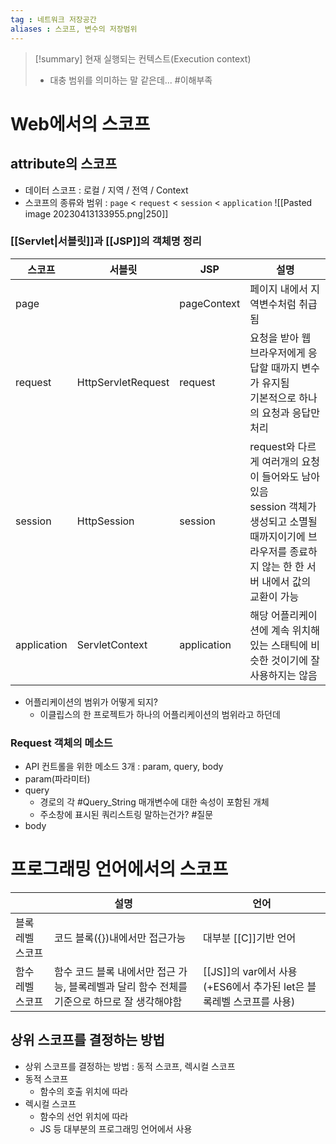 ```yaml
---
tag : 네트워크 저장공간
aliases : 스코프, 변수의 저장범위
---
```


>[!summary] 현재 실행되는 컨텍스트(Execution context)
> - 대충 범위를 의미하는 말 같은데... #이해부족 
# Web에서의 스코프
## attribute의 스코프
- 데이터 스코프 : 로컬 / 지역 / 전역 / Context
- 스코프의 종류와 범위 : `page` < `request` < `session` < `application`
  ![[Pasted image 20230413133955.png|250]]

### [[Servlet|서블릿]]과 [[JSP]]의 객체명 정리
| 스코프      | 서블릿             | JSP         |  설명   |
| ----------- | ------------------ | ----------- | --- |
| page        |                    | pageContext | 페이지 내에서 지역변수처럼 취급됨 |
| request     | HttpServletRequest | request     | 요청을 받아 웹 브라우저에게 응답할 때까지 변수가 유지됨 <br>기본적으로 하나의 요청과 응답만 처리|
| session     | HttpSession        | session     |request와 다르게 여러개의 요청이 들어와도 남아있음  <br>session 객체가 생성되고 소멸될 때까지이기에 브라우저를 종료하지 않는 한 한 서버 내에서 값의 교환이 가능     |
| application | ServletContext     | application |해당 어플리케이션에 계속 위치해있는 스태틱에 비슷한 것이기에 잘 사용하지는 않음|

- 어플리케이션의 범위가 어떻게 되지?
	- 이클립스의 한 프로젝트가 하나의 어플리케이션의 범위라고 하던데


### Request 객체의 메소드
- API 컨트롤을 위한 메소드 3개 : param, query, body
- param(파라미터) 
- query
	- 경로의 각 #Query_String 매개변수에 대한 속성이 포함된 개체
	- 주소창에 표시된 쿼리스트링 말하는건가? #질문 
- body

# 프로그래밍 언어에서의 스코프

|                  | 설명                                  | 언어                  |
| ---------------- | ------------------------------------- | --------------------- |
| 블록 레벨 스코프 | 코드 블록({})내에서만 접근가능 | 대부분 [[C]]기반 언어 |
| 함수 레벨 스코프 | 함수 코드 블록 내에서만 접근 가능, 블록레벨과 달리 함수 전체를 기준으로 하므로 잘 생각해야함 | [[JS]]의 var에서 사용 (+ES6에서 추가된 let은 블록레벨 스코프를 사용) |


## 상위 스코프를 결정하는 방법
- 상위 스코프를 결정하는 방법 : 동적 스코프, 렉시컬 스코프
- 동적 스코프
	- 함수의 호출 위치에 따라
- 렉시컬 스코프
	- 함수의 선언 위치에 따라
	- JS 등 대부분의 프로그래밍 언어에서 사용

